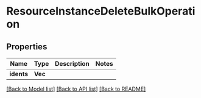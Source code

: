 # ResourceInstanceDeleteBulkOperation

## Properties

Name | Type | Description | Notes
------------ | ------------- | ------------- | -------------
**idents** | **Vec<String>** |  | 

[[Back to Model list]](../README.md#documentation-for-models) [[Back to API list]](../README.md#documentation-for-api-endpoints) [[Back to README]](../README.md)


